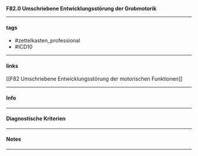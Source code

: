 __F82.0 Umschriebene Entwicklungsstörung der Grobmotorik__

___________________________________________
#### tags

- #zettelkasten_professional
- #ICD10 
___________________________________________
#### links

[[F82 Umschriebene Entwicklungsstörung der motorischen Funktionen]]

___________________________________________
#### Info

___________________________________________
#### Diagnostische Kriterien

___________________________________________
#### Notes

___________________________________________

